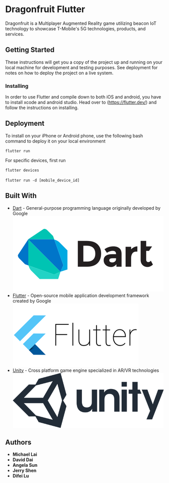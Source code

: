 # Dragonfruit Flutter

Dragonfruit is a Multiplayer Augmented Reality game utilizing beacon IoT technology to showcase T-Mobile's 5G technologies, products, and services. 

## Getting Started

These instructions will get you a copy of the project up and running on your local machine for development and testing purposes. See deployment for notes on how to deploy the project on a live system.

### Installing

In order to use Flutter and compile down to both iOS and android, you have to install xcode and android studio. Head over to (https://flutter.dev/) and follow the instructions on installing.

## Deployment

To install on your iPhone or Android phone, use the following bash command to deploy it on your local environment
```
flutter run
```
For specific devices, first run
```
flutter devices

flutter run -d [mobile_device_id]
```

## Built With
* [Dart](https://www.dartlang.org/) - General-purpose programming language originally developed by Google
![Dart](img/dart.png)
* [Flutter](https://flutter.dev/) - Open-source mobile application development framework created by Google
![Flutter](img/flutter.png)
* [Unity](https://unity.com/) - Cross platform game engine specialized in AR/VR technologies
![Unity](img/unity.png)



## Authors

* **Michael Lai**
* **David Dai**
* **Angela Sun**
* **Jerry Shen**
* **Difei Lu**
